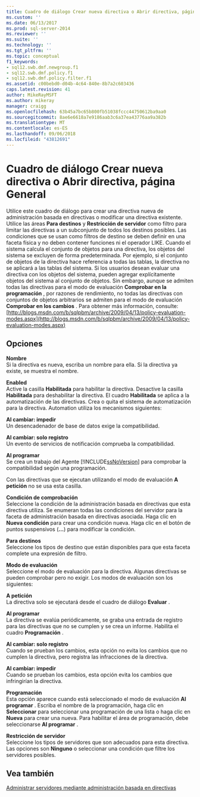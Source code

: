 ```yaml
---
title: Cuadro de diálogo Crear nueva directiva o Abrir directiva, página General | Microsoft Docs
ms.custom: ''
ms.date: 06/13/2017
ms.prod: sql-server-2014
ms.reviewer: ''
ms.suite: ''
ms.technology: ''
ms.tgt_pltfrm: ''
ms.topic: conceptual
f1_keywords:
- sql12.swb.dmf.newgroup.f1
- sql12.swb.dmf.policy.f1
- sql12.swb.dmf.policy.filter.f1
ms.assetid: c00bebd0-d04b-4c64-840e-8b7a2c603436
caps.latest.revision: 41
author: MikeRayMSFT
ms.author: mikeray
manager: craigg
ms.openlocfilehash: 63b45a7bc65b800fb51038fccc44750612ba9aa0
ms.sourcegitcommit: 8ae6e6618a7e9186aab3c6a37ea43776aa9a382b
ms.translationtype: MT
ms.contentlocale: es-ES
ms.lasthandoff: 09/06/2018
ms.locfileid: "43812691"
---
```

# <a name="create-new-policy-or-open-policy-dialog-box-general-page"></a>Cuadro de diálogo Crear nueva directiva o Abrir directiva, página General
  Utilice este cuadro de diálogo para crear una directiva nueva de administración basada en directivas o modificar una directiva existente. Utilice las áreas **Para destinos** y **Restricción de servidor** como filtro para limitar las directivas a un subconjunto de todos los destinos posibles. Las condiciones que se usan como filtros de destino se deben definir en una faceta física y no deben contener funciones ni el operador LIKE. Cuando el sistema calcula el conjunto de objetos para una directiva, los objetos del sistema se excluyen de forma predeterminada.  Por ejemplo, si el conjunto de objetos de la directiva hace referencia a todas las tablas, la directiva no se aplicará a las tablas del sistema. Si los usuarios desean evaluar una directiva con los objetos del sistema, pueden agregar explícitamente objetos del sistema al conjunto de objetos. Sin embargo, aunque se admiten todas las directivas para el modo de evaluación **Comprobar en la programación** , por razones de rendimiento, no todas las directivas con conjuntos de objetos arbitrarios se admiten para el modo de evaluación **Comprobar en los cambios** . Para obtener más información, consulte: [http://blogs.msdn.com/b/sqlpbm/archive/2009/04/13/policy-evaluation-modes.aspx](http://blogs.msdn.com/b/sqlpbm/archive/2009/04/13/policy-evaluation-modes.aspx)  
  
## <a name="options"></a>Opciones  
 **Nombre**  
 Si la directiva es nueva, escriba un nombre para ella. Si la directiva ya existe, se muestra el nombre.  
  
 **Enabled**  
 Active la casilla **Habilitada** para habilitar la directiva. Desactive la casilla **Habilitada** para deshabilitar la directiva. El cuadro **Habilitada** se aplica a la automatización de las directivas. Crea o quita el sistema de automatización para la directiva. Automation utiliza los mecanismos siguientes:  
  
 **Al cambiar: impedir**  
 Un desencadenador de base de datos exige la compatibilidad.  
  
 **Al cambiar: solo registro**  
 Un evento de servicios de notificación comprueba la compatibilidad.  
  
 **Al programar**  
 Se crea un trabajo del Agente [!INCLUDE[ssNoVersion](../../includes/ssnoversion-md.md)] para comprobar la compatibilidad según una programación.  
  
 Con las directivas que se ejecutan utilizando el modo de evaluación **A petición** no se usa esta casilla.  
  
 **Condición de comprobación**  
 Seleccione la condición de la administración basada en directivas que esta directiva utiliza. Se enumeran todas las condiciones del servidor para la faceta de administración basada en directivas asociada. Haga clic en **Nueva condición** para crear una condición nueva. Haga clic en el botón de puntos suspensivos (**…**) para modificar la condición.  
  
 **Para destinos**  
 Seleccione los tipos de destino que están disponibles para que esta faceta complete una expresión de filtro.  
  
 **Modo de evaluación**  
 Seleccione el modo de evaluación para la directiva. Algunas directivas se pueden comprobar pero no exigir. Los modos de evaluación son los siguientes:  
  
 **A petición**  
 La directiva solo se ejecutará desde el cuadro de diálogo **Evaluar** .  
  
 **Al programar**  
 La directiva se evalúa periódicamente, se graba una entrada de registro para las directivas que no se cumplen y se crea un informe. Habilita el cuadro **Programación** .  
  
 **Al cambiar: solo registro**  
 Cuando se prueban los cambios, esta opción no evita los cambios que no cumplen la directiva, pero registra las infracciones de la directiva.  
  
 **Al cambiar: impedir**  
 Cuando se prueban los cambios, esta opción evita los cambios que infringirían la directiva.  
  
 **Programación**  
 Esta opción aparece cuando está seleccionado el modo de evaluación **Al programar** . Escriba el nombre de la programación, haga clic en **Seleccionar** para seleccionar una programación de una lista o haga clic en **Nueva** para crear una nueva. Para habilitar el área de programación, debe seleccionarse **Al programar** .  
  
 **Restricción de servidor**  
 Seleccione los tipos de servidores que son adecuados para esta directiva. Las opciones son **Ninguno** o seleccionar una condición que filtre los servidores posibles.  
  
## <a name="see-also"></a>Vea también  
 [Administrar servidores mediante administración basada en directivas](administer-servers-by-using-policy-based-management.md)  
  
  
